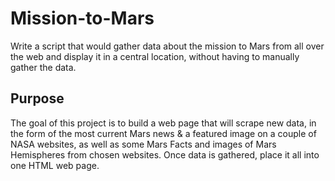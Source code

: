 # Mission-to-Mars
Write a script that would gather data about the mission to Mars from all over the web and display it in a central location, without having to manually gather the data.

## Purpose
The goal of this project is to build a web page that will scrape new data, in the form of the most current Mars news & a featured image on a couple of NASA websites, as well as some Mars Facts and images of Mars Hemispheres from chosen websites.  Once data is gathered, place it all into one HTML web page. 
